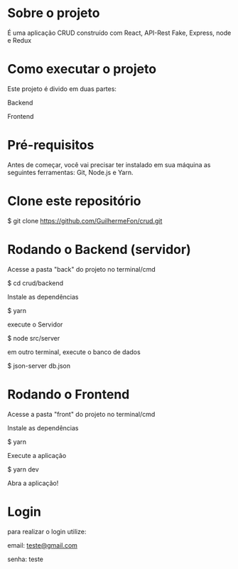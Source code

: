 # Sobre o projeto

É uma aplicação CRUD construído com React, API-Rest Fake, Express, node e Redux

# Como executar o projeto

Este projeto é divido em duas partes:

Backend

Frontend

# Pré-requisitos

Antes de começar, você vai precisar ter instalado em sua máquina as seguintes ferramentas: Git, Node.js e Yarn.


# Clone este repositório

$ git clone https://github.com/GuilhermeFon/crud.git

# Rodando o Backend (servidor)

Acesse a pasta "back" do projeto no terminal/cmd

$ cd crud/backend

Instale as dependências

$ yarn

execute o Servidor

$ node src/server

em outro terminal, execute o banco de dados

$ json-server db.json

# Rodando o Frontend 

Acesse a pasta "front" do projeto no terminal/cmd

Instale as dependências

$ yarn

Execute a aplicação

$ yarn dev

Abra a aplicação!

# Login

para realizar o login utilize:

email: teste@gmail.com

senha: teste
